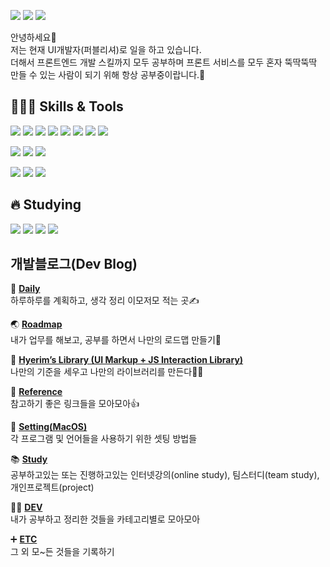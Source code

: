 <a href="https://blog.naver.com/did3296" target="_blank"><img src="https://img.shields.io/badge/-Daily%20Blog-brightgreen"/></a>
<a href="https://hyerimiya.oopy.io/" target="_blank"><img src="https://img.shields.io/badge/-Dev%20Blog-blue"/></a>
<a href="hyerimiya1216@gmail.com" target="_blank"><img src="https://img.shields.io/badge/-hyerimiya1216%40gmail.com-ff69b4"/></a>

안녕하세요👋   
저는 현재 UI개발자(퍼블리셔)로 일을 하고 있습니다.    
더해서 프론트엔드 개발 스킬까지 모두 공부하며 프론트 서비스를 모두 혼자 뚝딱뚝딱 만들 수 있는 사람이 되기 위해 항상 공부중이랍니다.💖  


## 👩🏻‍💻 Skills & Tools
<img src="https://img.shields.io/badge/HTML-E34F26?style=flat-square&logo=HTML5&logoColor=white"/> <img src="https://img.shields.io/badge/CSS-1572B6?style=flat-square&logo=CSS3&logoColor=white"/> <img src="https://img.shields.io/badge/SASS-CC6699?style=flat-square&logo=Sass&logoColor=white"/> <img src="https://img.shields.io/badge/JavaScript-F7DF1E?style=flat-square&logo=JavaScript&logoColor=white"/> <img src="https://img.shields.io/badge/jQuery-0769AD?style=flat-square&logo=jQuery&logoColor=white"/> <img src="https://img.shields.io/badge/Git-F05032?style=flat-square&logo=Git&logoColor=white"/> <img src="https://img.shields.io/badge/Gulp-CF4647?style=flat-square&logo=gulp&logoColor=white"/> <img src="https://img.shields.io/badge/mustache-41454A?style=flat-square&logo=mustache&logoColor=white"/>

<img src="https://img.shields.io/badge/Jira-0052CC?style=flat-square&logo=Jira&logoColor=white"/> <img src="https://img.shields.io/badge/Bitbucket-0052CC?style=flat-square&logo=Bitbucket&logoColor=white"/> <img src="https://img.shields.io/badge/Confluence-172B4D?style=flat-square&logo=Confluence&logoColor=white"/>

<img src="https://img.shields.io/badge/Zeplin-FFE005?style=flat-square&logo=Zeplin&logoColor=white"/> <img src="https://img.shields.io/badge/Photoshop-31A8FF?style=flat-square&logo=Adobe Photoshop&logoColor=white"/> <img src="https://img.shields.io/badge/Illustrator-FF9A00?style=flat-square&logo=Adobe Illustrator&logoColor=white"/>

## 🔥 Studying
<img src="https://img.shields.io/badge/React-61DAFB?style=flat-square&logo=React&logoColor=white"/> <img src="https://img.shields.io/badge/Vue-4FC08D?style=flat-square&logo=Vue.js&logoColor=white"/> <img src="https://img.shields.io/badge/Jenkins-D24939?style=flat-square&logo=Jenkins&logoColor=white"/> <img src="https://img.shields.io/badge/TypeScript-3178C6?style=flat-square&logo=TypeScript&logoColor=white"/>

## 개발블로그(Dev Blog)       
🎈 **[Daily](https://hyerimiya.oopy.io/daily)**    
하루하루를 계획하고, 생각 정리 이모저모 적는 곳✍️    

🌏 **[Roadmap](https://hyerimiya.oopy.io/roadmap)**    
내가 업무를 해보고, 공부를 하면서 나만의 로드맵 만들기📍    

📁 **[Hyerim’s Library (UI Markup + JS Interaction Library)](https://hyerimiya.oopy.io/ui-library)**        
나만의 기준을 세우고 나만의 라이브러리를 만든다🚀✨          

🔗 **[Reference](https://hyerimiya.oopy.io/reference)**     
참고하기 좋은 링크들을 모아모아👍      

🔨 **[Setting(MacOS)](https://hyerimiya.oopy.io/setting)**        
각 프로그램 및 언어들을 사용하기 위한 셋팅 방법들      

📚 **[Study](https://hyerimiya.oopy.io/study-project)**       
공부하고있는 또는 진행하고있는 인터넷강의(online study), 팀스터디(team study), 개인프로젝트(project)      

👩‍💻 **[DEV](https://hyerimiya.oopy.io/dev)**               
내가 공부하고 정리한 것들을 카테고리별로 모아모아

➕ **[ETC](https://hyerimiya.oopy.io/etc)**       
그 외 모~든 것들을 기록하기      
